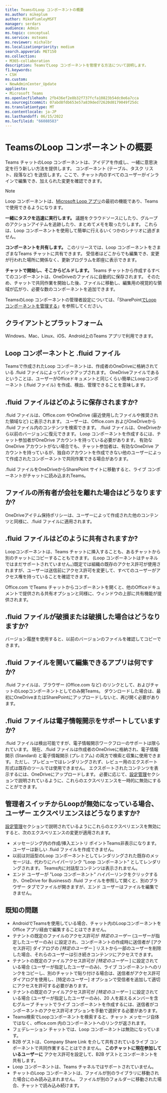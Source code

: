 ```yaml
---
title: TeamsのLoop コンポーネントの概要
ms.author: mikeplum
author: MikePlumleyMSFT
manager: serdars
audience: Admin
ms.topic: conceptual
ms.service: msteams
ms.reviewer: michalbr
ms.localizationpriority: medium
search.appverid: MET150
ms.collection:
- M365-collaboration
description: TeamsでLoop コンポーネントを管理する方法について説明します。
f1.keywords:
- CSH
ms.custom:
- NewAdminCenter_Update
appliesto:
- Microsoft Teams
ms.openlocfilehash: 2fb436ef2e8b32f737fcfa10823b54dc0e6a7cca
ms.sourcegitcommit: 07abd8fdb653e57a839ded72620d0179049f25dc
ms.translationtype: MT
ms.contentlocale: ja-JP
ms.lasthandoff: 06/15/2022
ms.locfileid: "66088583"
---
```

# <a name="overview-of-loop-components-in-teams"></a>TeamsのLoop コンポーネントの概要

Teams チャットのLoop コンポーネントは、アイデアを作成し、一緒に意思決定を行う新しい方法を提供します。 コンポーネント (テーブル、タスク リスト、段落など) を送信します。ここで、チャット内のすべてのユーザーがインラインで編集でき、加えられた変更を確認できます。 

> [!Note]
> Loop コンポーネントは、[Microsoft Loop アプリ](https://www.microsoft.com/en-us/microsoft-loop)の最初の機能であり、Teamsで使用できるようになります。 

**一緒にタスクを迅速に実行します。** 議題をクラウドソースにしたり、グループのアクションアイテムを追跡したり、まとめてメモを取ったりします。 これらは、Loop コンポーネントを使用して簡単に行えるいくつかのシナリオに過ぎません。

**コンポーネントを共有します。** このリリースでは、Loop コンポーネントをさまざまなTeams チャットに共有できます。 受信者はどこからでも編集でき、変更が行われた場所に関係なく、更新プログラムを即座に表示できます。

**チャットで開始し、そこからビルドします。** Teams チャットから作成するすべてのコンポーネントは、OneDriveのファイルに自動的に保存されます。 そのため、チャットで共同作業を開始した後、ファイルに移動し、編集用の視覚的な領域が広がり、必要な数のコンポーネントを追加できます。

TeamsのLoop コンポーネントの管理者設定については、「SharePoint[でLoop コンポーネントを管理する](/sharepoint/manage-loop-components)」を参照してください。

## <a name="clients-and-platforms"></a>クライアントとプラットフォーム

Windows、Mac、Linux、iOS、Android上のTeams アプリで利用できます。

## <a name="loop-components-and-fluid-files"></a>Loop コンポーネントと .fluid ファイル

Teamsで作成されたLoop コンポーネントは、作成者のOneDriveに格納されている .fluid ファイルによってバックアップされます。 OneDriveファイルであるということは、ユーザーがOfficeドキュメントと同じくらい簡単にLoopコンポーネント (.fluid ファイル) を作成、検出、管理できることを意味します。 

## <a name="how-are-fluid--files-stored"></a>.fluid ファイルはどのように保存されますか?

.fluid ファイルは、Office.com やOneDrive (最近使用したファイルや推奨された領域など) に表示されます。 ユーザーは、Office.com およびOneDriveから .fluid ファイル内のコンテンツを検索できます。 .fluid ファイルは、OneDriveから以前のバージョンに復元できます。 Loop コンポーネントを作成するには、チャット参加者がOneDrive アカウントを持っている必要があります。 有効なOneDrive アカウントがない場合でも、チャット参加者は、有効なOneDrive アカウントを持っているが、独自のアカウントを作成できない他のユーザーによって作成されたコンポーネントで共同作業できる場合があります。 

.fluid ファイルをOneDriveからSharePoint サイトに移動すると、ライブ コンポーネントがチャットに読み込まれTeams。

## <a name="what-happens-if-the-owner-of-the-file-leaves-the-company"></a>ファイルの所有者が会社を離れた場合はどうなりますか?

OneDriveアイテム保持ポリシーは、ユーザーによって作成された他のコンテンツと同様に、.fluid ファイルに適用されます。

## <a name="how-are-fluid-files-shared"></a>.fluid ファイルはどのように共有されますか?

Loopコンポーネントは、Teams チャットに挿入することも、あるチャットから別のチャットにコピーすることもできます。 (Loop コンポーネントはチャネルではまだサポートされていません。)既定では組織の既存のアクセス許可が使用されますが、ユーザーは送信前にアクセス許可を変更して、すべてのユーザーがアクセス権を持っていることを確認できます。

Office.com でTeams チャットからコンポーネントを開くと、他のOfficeドキュメントで提供される共有オプションと同様に、ウィンドウの上部に共有機能が提供されます。

## <a name="what-if-a-fluid-file-becomes-corrupted-or-damaged"></a>.fluid ファイルが破損または破損した場合はどうなりますか?

バージョン履歴を使用すると、以前のバージョンのファイルを確認してコピーできます。

## <a name="what-apps-can-open-and-edit-fluid-files"></a>.fluid ファイルを開いて編集できるアプリは何ですか?

.fluid ファイルは、ブラウザー (Office.com など) のリンクとして、およびチャットのLoopコンポーネントとしてのみ開Teams。 ダウンロードした場合は、最初にOneDriveまたはSharePointにアップロードしないと、再び開く必要があります。

## <a name="does-fluid-files-support-ediscovery"></a>.fluid ファイルは電子情報開示をサポートしていますか?

.fluid ファイルは検出可能ですが、電子情報開示ワークフローのサポートは限られています。 現在、.fluid ファイルは作成者のOneDriveに格納され、電子情報開示 (Standard) と電子情報開示 (プレミアム) の両方で検索と収集に使用できます。 ただし、プレビューではレンダリングされず、レビュー用のエクスポート形式は既存のツールでは使用できません。 エクスポートされたコンテンツを表示するには、OneDriveにアップロードします。 必要に応じて、[設定管理](/sharepoint/manage-loop-components#settings-management)セクションで説明されているように、これらのエクスペリエンスを一時的に無効にすることができます。

## <a name="if-loop-is-disabled-from-the-admin-switch-what-will-the-user-experience-be"></a>管理者スイッチからLoopが無効になっている場合、ユーザー エクスペリエンスはどうなりますか?

[設定管理](/sharepoint/manage-loop-components#settings-management)セクションで説明されているようにこれらのエクスペリエンスを無効にすると、次のエクスペリエンスの変更が適用されます。

- メッセージング内の作成/挿入エントリ ポイントTeams非表示になります。 ユーザーは新しい .fluid ファイルを作成できません。
- 以前は対話型のLoop コンポーネントとしてレンダリングされた既存のメッセージは、代わりにハイパーリンク "Loop コンポーネント" としてレンダリングされます。 Teams内に対話型コンテンツは表示されません。
- エンド ユーザーが "Loop コンポーネント" ハイパーリンクをクリックするか、OneDrive for Businessの .fluid ファイルを参照して開くと、別のブラウザー タブでファイルが開きますが、エンド ユーザーはファイルを編集できません。

## <a name="known-issues"></a>既知の問題

- AndroidでTeamsを使用している場合、チャット内のLoopコンポーネントをOffice アプリ経由で編集することはできません。
- テナントの既定のファイルのアクセス許可が *特定のユーザー* (ユーザーが指定したユーザーのみ) に設定され、コンポーネントの作成時に送信者が [アクセス許可] ダイアログの *[特定のユーザー* ] リストから一部のユーザーを削除した場合、それらのユーザーは引き続きコンテンツにアクセスできます。
- テナントの既定のファイルアクセス許可が *[特定のユーザー* ] に設定されている場合 (ユーザーが指定したユーザーのみ)、ライブ コンポーネントへのリンクをコピーし、別のチャットで貼り付ける場合は、送信者がアクセス許可ダイアログを使用し、[特定のユーザー] オプションで受信者を追加して適切にアクセスを許可する必要があります。
- テナントの既定のファイルアクセス許可が *[特定のユーザー* ] に設定されている場合 (ユーザーが指定したユーザーのみ)、20 人を超えるメンバーを含むグループ チャットでライブ コンポーネントを作成するには、送信者がコンポーネントのアクセス許可オプションを手動で選択する必要があります。
- Teams検索でLoopコンポーネントを検索すると、チャット メッセージ自体ではなく、office.com 内のコンポーネントへのリンクが返されます。
- フェデレーション チャットでは、Loop コンポーネントは無効になっています。
- B2B ゲストは、Company Share Link を介して共有されているライブ コンポーネントで共同作業することはできません。 **このチャットに現在参加しているユーザーに** アクセス許可を設定して、B2B ゲストとコンポーネントを共有します。
- Loop コンポーネントは、Teams チャネルではサポートされていません。
- チャットのLoop コンポーネントは、ファイルが別のライブラリに移動された場合にのみ読み込まれません。 ファイルが別のフォルダーに移動された場合、チャットで読み込み続けます。
